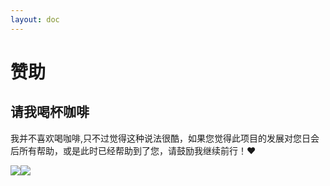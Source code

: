 ```yaml
---
layout: doc
---
```




# 赞助

## 请我喝杯咖啡

我并不喜欢喝咖啡,只不过觉得这种说法很酷，如果您觉得此项目的发展对您日会后所有帮助，或是此时已经帮助到了您，请鼓励我继续前行！❤️


<div style="display: flex;flex-wrap: wrap">
    <img src="https://ajiho.github.io/assets/img/ali_pay.png">
    <img src="https://ajiho.github.io/assets/img/wechat_pay.png">
</div>
